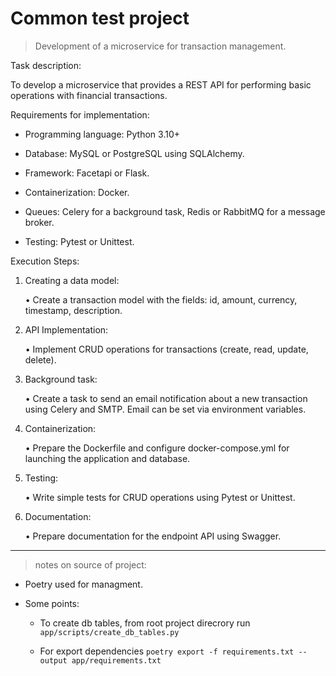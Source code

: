 # Common test project

> Development of a microservice for transaction management.

Task description:

To develop a microservice that provides a REST API for performing basic operations with financial transactions.

Requirements for implementation:

* Programming language: Python 3.10+

* Database: MySQL or PostgreSQL using SQLAlchemy.

* Framework: Facetapi or Flask.

* Containerization: Docker.

* Queues: Celery for a background task, Redis or RabbitMQ for a message broker.

* Testing: Pytest or Unittest.

Execution Steps:

1. Creating a data model:

    • Create a transaction model with the fields: id, amount, currency, timestamp, description.

2. API Implementation:

    • Implement CRUD operations for transactions (create, read, update, delete).

3. Background task:

    • Create a task to send an email notification about a new transaction using Celery and SMTP. Email can be set via environment variables.

4. Containerization:

    • Prepare the Dockerfile and configure docker-compose.yml for launching the application and database.

5. Testing:

    • Write simple tests for CRUD operations using Pytest or Unittest.

6. Documentation:

    • Prepare documentation for the endpoint API using Swagger.

---
> notes on source of project:

* Poetry used for managment.

* Some points:

  * To create db tables, from root project direcrory run `app/scripts/create_db_tables.py`

  * For export dependencies `poetry export -f requirements.txt --output app/requirements.txt`

